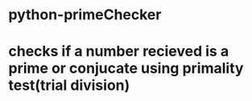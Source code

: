# python-primeChecker

# checks if a number recieved is a prime or conjucate using primality test(trial division)
